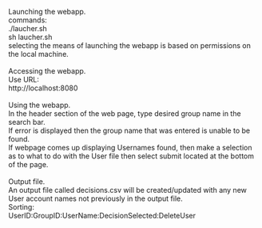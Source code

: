 Launching the webapp. <br>
  commands: <br>
    ./laucher.sh <br>
    sh laucher.sh <br>
  selecting the means of launching the webapp is based on permissions on the local machine. <br>
<br>
Accessing the webapp. <br>
  Use URL: <br>
    http://localhost:8080 <br>
<br>
Using the webapp. <br>
  In the header section of the web page, type desired group name in the search bar. <br>
  If error is displayed then the group name that was entered is unable to be found. <br>
  If webpage comes up displaying Usernames found, then make a selection as to what to do with the User file then select submit located at the bottom of the page. <br>
<br>
Output file. <br>
  An output file called decisions.csv will be created/updated with any new User account names not previously in the output file. <br>
  Sorting: <br>
    UserID:GroupID:UserName:DecisionSelected:DeleteUser 

